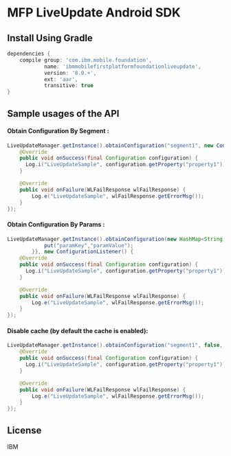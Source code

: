 # MFP LiveUpdate Android SDK

## Install Using Gradle
```gradle
dependencies {
    compile group: 'com.ibm.mobile.foundation',
            name: 'ibmmobilefirstplatformfoundationliveupdate',
            version: '8.0.+',
            ext: 'aar',
            transitive: true
}   
```
## Sample usages of the API

#### Obtain Configuration By Segment :

```Java
LiveUpdateManager.getInstance().obtainConfiguration("segment1", new ConfigurationListener() {
    @Override
    public void onSuccess(final Configuration configuration) {
      Log.i("LiveUpdateSample", configuration.getProperty("property1"));
    }

    @Override
    public void onFailure(WLFailResponse wlFailResponse) {
        Log.e("LiveUpdateSample", wlFailResponse.getErrorMsg());
    }
});
```

#### Obtain Configuration By Params :

```Java
LiveUpdateManager.getInstance().obtainConfiguration(new HashMap<String, String>() {{
            put("paramKey","paramValue");
        }}, new ConfigurationListener() {
    @Override
    public void onSuccess(final Configuration configuration) {
      Log.i("LiveUpdateSample", configuration.getProperty("property1"));
    }

    @Override
    public void onFailure(WLFailResponse wlFailResponse) {
        Log.e("LiveUpdateSample", wlFailResponse.getErrorMsg());
    }
});
```


#### Disable cache (by default the cache is enabled):

```Java
LiveUpdateManager.getInstance().obtainConfiguration("segment1", false, new ConfigurationListener() {
    @Override
    public void onSuccess(final Configuration configuration) {
      Log.i("LiveUpdateSample", configuration.getProperty("property1"));
    }

    @Override
    public void onFailure(WLFailResponse wlFailResponse) {
        Log.e("LiveUpdateSample", wlFailResponse.getErrorMsg());
    }
});
```

## License
IBM
